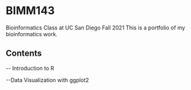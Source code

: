 # BIMM143
Bioinformatics Class at UC San Diego Fall 2021
This is a portfolio of my bioinformatics work. 

## Contents 

-- Introduction to R

--Data Visualization with ggplot2
